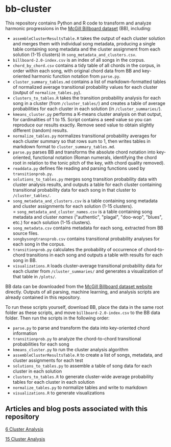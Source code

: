 # bb-cluster

This repository contains Python and R code to transform and analyze harmonic progressions in the [McGill Billboard dataset](http://ddmal.music.mcgill.ca/research/billboard) (BB), including:

- ```assembleClusterResultsTable.R``` takes the output of each cluster solution and merges them with individual song metadata, producing a single table containing song metadata and the cluster assignment from each solution (1-15 clusters) in ```song_metadata_and_clusters.csv```.  
- ```billboard-2.0-index.csv``` is an index of all songs in the corpus.  
- ```chord_by_chord.csv``` contains a tidy table of all chords in the corpus, in order within each song, with original chord data from BB and key-oriented harmonic function notation from ```parse.py```.  
- ```cluster_summary_tables.md``` contains a list of markdown-formatted tables of normalized average transitional probability values for each cluster (output of ```normalize_tables.py```).  
- ```clusters_to_tables.R``` takes the transition probability analysis for each song in a cluster (from ```/cluster_tables/```) and creates a table of average probabilities for each cluster in each solution (in ```/cluster_summaries/```).  
- ```kmeans_cluster.py``` performs a K-means cluster analysis on that output, for cardinalities of 1 to 15. Script contains a seed value so you can reproduce our results exactly. Remove seed value to obtain slightly different (random) results.  
- ```normalize_tables.py``` normalizes transitional probability averages for each cluster summary so that rows sum to 1, then writes tables in markdown format to ```cluster_summary_tables.md```.  
- ```parse.py``` parses BB and transforms the absolute chord notation into key-oriented, functional notation (Roman numerals, identifying the chord root in relation to the tonic pitch of the key, with chord quality removed).  
- ```readdata.py``` defines file reading and parsing functions used by ```transitionprob.py```.  
- ```solutions_to_tables.py``` merges song transition probability data with cluster analysis results, and outputs a table for each cluster containing transitional probability data for each song in that cluster to ```/cluster_tables/```.  
- ```song_metadata_and_clusters.csv``` is a table containing song metadata and cluster assignments for each solution (1-15 clusters).  
= ```song_metadata_and_cluster_names.csv``` is a table containing song metadata and cluster *names* ("authentic", "plagal", "doo-wop", "blues", etc.) for each solution (1-15 clusters).  
- ```song_metadata.csv``` contains metadata for each song, extracted from BB source files.  
- ```songbysongtransprob.csv``` contains transitional probability analyses for each song in the corpus.  
- ```transitionprob.py``` calculates the probability of occurrence of chord-to-chord transitions in each song and outputs a table with results for each song in BB.  
- ```visualizations.R``` loads cluster-average transitional probability data for each cluster from ```/cluster_summaries/``` and generates a visualization of that table in ```/plots/```.  

BB data can be downloaded from the [McGill Billboard dataset website](http://ddmal.music.mcgill.ca/research/billboard) directly. Outputs of all parsing, machine learning, and analysis scripts are already contained in this repository.

To run these scripts yourself, download BB, place the data in the same root folder as these scripts, and move ```billboard-2.0-index.csv``` to the BB data folder. Then run the scripts in the following order:

- ```parse.py``` to parse and transform the data into key-oriented chord information  
- ```transitionprob.py``` to analyze the chord-to-chord transitional probabilities for each song  
- ```kmeans_cluster.py``` to run the cluster analysis algorithm  
- ```assembleClusterResultsTable.R``` to create a list of songs, metadata, and cluster assignments for each test  
- ```solutions_to_tables.py``` to assemble a table of song data for each cluster in each solution  
- ```clusters_to_tables.R``` to generate cluster-wide average probability tables for each cluster in each solution  
- ```normalize_tables.py``` to normalize tables and write to markdown  
- ```visualizations.R``` to generate visualizations  

## Articles and blog posts associated with this repository

[6 Cluster Analysis](https://medium.com/modeling-music/does-harmony-influence-musical-style-genre-a3b8726e5a3d#.de3u5yegd)

[15 Cluster Analysis](https://medium.com/modeling-music/harmonic-progression-and-genre-as-understood-through-cluster-analysis-9566dcaf4650#.595du9oc8)
